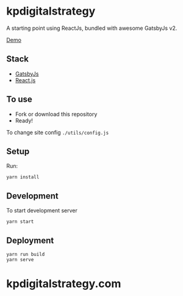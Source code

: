# kpdigitalstrategy

A starting point using ReactJs, bundled with awesome GatsbyJs v2.

[Demo](https://kpdigitalstrategy.netlify.com/)

## Stack

- [GatsbyJs](https://www.gatsbyjs.org/)
- [React.js](https://reactjs.org/)

## To use

- Fork or download this repository
- Ready!

To change site config `./utils/config.js`

## Setup

Run:

```
yarn install
```

## Development

To start development server

```
yarn start
```

## Deployment

```
yarn run build
yarn serve
```

# kpdigitalstrategy.com
